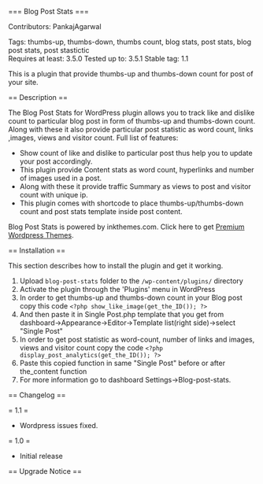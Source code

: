 === Blog Post Stats ===

Contributors: PankajAgarwal

Tags: thumbs-up, thumbs-down, thumbs count, blog stats, post stats, blog post stats, post stastictic  
Requires at least: 3.5.0
Tested up to: 3.5.1
Stable tag: 1.1

This is a plugin that provide thumbs-up and thumbs-down count for post of your site.

== Description ==

The Blog Post Stats for WordPress plugin allows you to track like and dislike count to particular blog post in form of thumbs-up and thumbs-down count. 
Along with these it also provide particular post statistic as word count, links ,images, views and visitor count.
Full list of features:

* Show count of like and dislike to particular post thus help you to update your post accordingly. 
* This plugin provide Content stats as word count, hyperlinks and number of images used in a post.
* Along with these it provide traffic Summary as views to post and visitor count with unique ip.
* This plugin comes with shortcode to place thumbs-up/thumbs-down count and post stats template inside post content.

Blog Post Stats is powered by inkthemes.com.
Click here to get [Premium Wordpress Themes](http://www.inkthemes.com).



== Installation ==

This section describes how to install the plugin and get it working.

1. Upload `blog-post-stats` folder to the `/wp-content/plugins/` directory
1. Activate the plugin through the 'Plugins' menu in WordPress
1. In order to get thumbs-up and thumbs-down count in your Blog post copy this code `<?php show_like_image(get_the_ID()); ?>`
1. And then paste it in Single Post.php template that you get from dashboard->Appearance->Editor->Template list(right side)->select "Single Post"
1. In order to get post statistic as word-count, number of links and images, views and visitor count copy the code `<?php display_post_analytics(get_the_ID()); ?>`
1. Paste this copied function in same "Single Post" before or after the_content function
1. For more information go to dashboard Settings->Blog-post-stats.

== Changelog ==

= 1.1 =
* Wordpress issues fixed.

= 1.0  =
* Initial release

== Upgrade Notice ==
